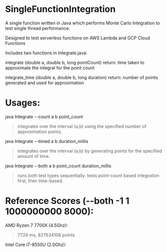 # SingleFunctionIntegration
A single function written in Java which performs Monte Carlo Integration to test single thread performance.

Designed to test serverless functions on AWS Lambda and GCP Cloud Functions

Includes two functions in Integrate.java:

integrate (double a, double b, long pointCount)
return: time taken to approximate the integral for the point count

integrate_time (double a, double b, long duration) 
return: number of points generated and used for approximation

# Usages:
java Integrate --count a b point_count
> integrates over the interval (a,b) using the specified number of approximation points. 

java Integrate --timed a b duration_millis
> integrates over the interval (a,b) by generating points for the specified amount of time.

java Integrate --both a b point_count duration_millis
> runs both test types sequentially. tests point-count based integration first, then time-based.


# Reference Scores (--both -1 1 1000000000 8000):

AMD Ryzen 7 7700X (4.5Ghz): 
> 7724 ms, 827634106 points

Intel Core i7-8550U (2.0Ghz):
>
